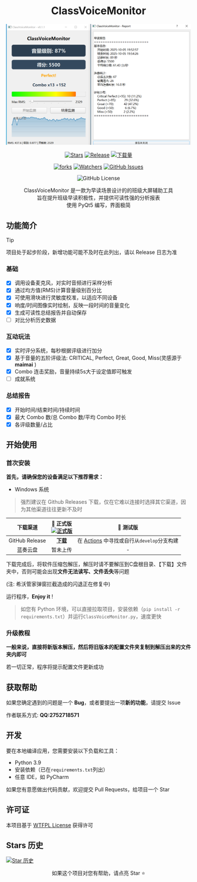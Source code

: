 <!--markdownlint-disable MD001 MD033 MD041 MD051-->

<div align="center">

# ClassVoiceMonitor

<img src="./images/banner.png" alt="ClassVoiceMonitor Banner" width="600">

[![Stars](https://img.shields.io/github/stars/Chengzi600/ClassVoiceMonitor?label=Stars)](https://github.com/Chengzi600/ClassVoiceMonitor)
[![Release](https://img.shields.io/github/v/release/Chengzi600/ClassVoiceMonitor?style=flat-square&color=%233fb950&label=正式版)](https://github.com/Chengzi600/ClassVoiceMonitor/releases/latest)
[![下载量](https://img.shields.io/github/downloads/Chengzi600/ClassVoiceMonitor/total?style=social&label=下载量&logo=github)](https://github.com/Chengzi600/ClassVoiceMonitor/releases/latest)

[![forks](https://img.shields.io/github/forks/Chengzi600/ClassVoiceMonitor?style=flat&color=blue)](https://github.com/Chengzi600/ClassVoiceMonitor/forks)
[![Watchers](https://img.shields.io/github/watchers/Chengzi600/ClassVoiceMonitor?style=flat&color=green)](https://github.com/Chengzi600/ClassVoiceMonitor/watchers)
[![GitHub Issues](https://img.shields.io/github/issues-search/Chengzi600/ClassVoiceMonitor?query=is%3Aopen&label=issues&color=purple)](https://github.com/Chengzi600/ClassVoiceMonitor/issues)

![GitHub License](https://img.shields.io/github/license/Chengzi600/ClassVoiceMonitor?color=red)

ClassVoiceMonitor 是一款为早读场景设计的的班级大屏辅助工具<br/>
旨在提升班级早读积极性，并提供可读性强的分析报表<br/>
使用 PyQt5 编写，界面极简
</div>

## 功能简介

> [!TIP]
>
> 项目处于起步阶段，新增功能可能不及时在此列出，请以 Release 日志为准

### 基础

- [x] 调用设备麦克风，对实时音频进行采样分析
- [x] 通过均方值(RMS)计算音量级别百分比
- [x] 可使用滑块进行灵敏度校准，以适应不同设备
- [x] 响度/时间图像实时绘制，反映一段时间的音量变化
- [x] 生成可读性总结报告并自动保存
- [ ] 对比分析历史数据

### 互动玩法

- [x] 实时评分系统，每秒根据评级进行加分
- [x] 基于音量的五阶评级法: CRITICAL, Perfect, Great, Good, Miss(灵感源于 **maimai** )
- [x] Combo 连击奖励，音量持续5s大于设定值即可触发
- [ ] 成就系统

### 总结报告

- [x] 开始时间/结束时间/持续时间
- [x] 最大 Combo 数/总 Combo 数/平均 Combo 时长
- [x] 各评级数量/占比

## 开始使用
### 首次安装
**首先，请确保您的设备满足以下推荐需求：**

- Windows 系统

> 强烈建议在 Github Releases 下载，仅在它难以连接时选择其它渠道，因为其他渠道往往更新不及时

|      下载渠道      | **🚀 正式版**<br/>[![正式版](https://img.shields.io/github/v/release/Chengzi600/ClassVoiceMonitor?style=flat-square&color=%233fb950&label=)](https://github.com/Chengzi600/ClassVoiceMonitor/releases/latest) |                                       🚧 测试版<br/>                                       |
|:--------------:|:---------------------------------------------------------------------------------------------------------------------------------------------------------------------------------------------------:|:---------------------------------------------------------------------------------------:|
| GitHub Release |                                                               [**下载**](https://github.com/Chengzi600/ClassVoiceMonitor/releases/latest)                                                               | 在 [Actions](https://github.com/Chengzi600/ClassVoiceMonitor/actions) 中寻找或自行从`develop`分支构建 |
|      蓝奏云盘      |                                                                                                暂未上传                                                                                                 |                                            -                                            |


下载完成后，将软件压缩包解压，解压时请不要解压到C盘根目录、【下载】文件夹中，否则可能会出现**文件无法读写、文件丢失**等问题

(注: 希沃管家弹窗拦截造成的闪退正在修复中)

运行程序，**Enjoy it** !

> 如您有 Python 环境，可以直接拉取项目，安装依赖（`pip install -r requirements.txt`）并运行`ClassVoiceMonitor.py`，速度更快

### 升级教程
**一般来说，直接将新版本解压，然后将旧版本的配置文件夹复制到解压出来的文件夹内即可** 

若一切正常，程序将提示配置文件更新成功

## 获取帮助

如果您确定遇到的问题是一个 **Bug**，或者要提出一项**新的功能**，请提交 Issue

作者联系方式: **QQ:2752718571**

## 开发

要在本地编译应用，您需要安装以下负载和工具：

- Python 3.9
- 安装依赖（已在`requirements.txt`列出）
- 任意 IDE，如 PyCharm


如果您有意愿做出代码贡献，欢迎提交 Pull Requests，给项目一个 Star


## 许可证

本项目基于 [WTFPL License](LICENSE) 获得许可

## Stars 历史

[![Star 历史](https://starchart.cc/Chengzi600/ClassVoiceMonitor.svg?variant=adaptive)](https://starchart.cc/Chengzi600/ClassVoiceMonitor)

<div align="center">

如果这个项目对您有帮助，请点亮 Star ⭐

</div>
